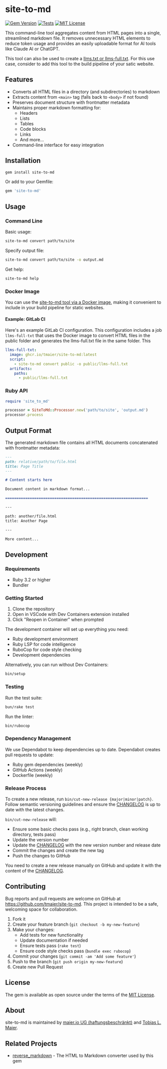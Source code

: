 # site-to-md

[![Gem Version](https://badge.fury.io/rb/site-to-md.svg)](https://badge.fury.io/rb/site-to-md)
[![Tests](https://github.com/tmaier/site-to-md/actions/workflows/ci.yml/badge.svg)](https://github.com/tmaier/site-to-md/actions/workflows/ci.yml?query=branch%3Amain)
[![MIT License](https://img.shields.io/badge/license-MIT-blue.svg)](LICENSE.txt)

This command-line tool aggregates content from HTML pages into a single, streamlined markdown file.
It removes unnecessary HTML elements to reduce token usage and provides an easily uploadable format for AI tools like Claude AI or ChatGPT.

This tool can also be used to create a [llms.txt or llms-full.txt](https://llmstxt.org/).
For this use case, consider to add this tool to the build pipeline of your satic website.

## Features

- Converts all HTML files in a directory (and subdirectories) to markdown
- Extracts content from `<main>` tag (falls back to `<body>` if not found)
- Preserves document structure with frontmatter metadata
- Maintains proper markdown formatting for:
  - Headers
  - Lists
  - Tables
  - Code blocks
  - Links
  - And more...
- Command-line interface for easy integration

## Installation

```bash
gem install site-to-md
```

Or add to your Gemfile:

```ruby
gem 'site-to-md'
```

## Usage

### Command Line

Basic usage:

```bash
site-to-md convert path/to/site
```

Specify output file:

```bash
site-to-md convert path/to/site -o output.md
```

Get help:

```bash
site-to-md help
```

### Docker Image

You can use the [site-to-md tool via a Docker image](https://github.com/tmaier/site-to-md/pkgs/container/site-to-md), making it convenient to include in your build pipeline for static websites.

#### Example: GitLab CI

Here's an example GitLab CI configuration.
This configuration includes a job `llms-full-txt` that uses the Docker image to convert HTML files in the public folder and generates the llms-full.txt file in the same folder. This

```yaml
llms-full-txt:
  image: ghcr.io/tmaier/site-to-md:latest
  script:
    - site-to-md convert public -o public/llms-full.txt
  artifacts:
    paths:
      - public/llms-full.txt
```

### Ruby API

```ruby
require 'site_to_md'

processor = SiteToMd::Processor.new('path/to/site', 'output.md')
processor.process
```

## Output Format

The generated markdown file contains all HTML documents concatenated with frontmatter metadata:

```markdown
---
path: relative/path/to/file.html
title: Page Title
---

# Content starts here

Document content in markdown format...

================================================================

---

path: another/file.html
title: Another Page

---

More content...
```

## Development

### Requirements

- Ruby 3.2 or higher
- Bundler

### Getting Started

1. Clone the repository
2. Open in VSCode with Dev Containers extension installed
3. Click "Reopen in Container" when prompted

The development container will set up everything you need:

- Ruby development environment
- Ruby LSP for code intelligence
- RuboCop for code style checking
- Development dependencies

Alternatively, you can run without Dev Containers:

```bash
bin/setup
```

### Testing

Run the test suite:

```bash
bun/rake test
```

Run the linter:

```bash
bin/rubocop
```

### Dependency Management

We use Dependabot to keep dependencies up to date.
Dependabot creates pull requests to update:

- Ruby gem dependencies (weekly)
- GitHub Actions (weekly)
- Dockerfile (weekly)

### Release Process

To create a new release, run `bin/cut-new-release {major|minor|patch}`.
Follow semantic versioning guidelines and ensure the [CHANGELOG](CHANGELOG.md) is up to date with the latest changes.

`bin/cut-new-release` will:

- Ensure some basic checks pass (e.g., right branch, clean working directory, tests pass)
- Update the version number
- Update the [CHANGELOG](CHANGELOG.md) with the new version number and release date
- Commit the changes and create the new tag
- Push the changes to GitHub

You need to create a new release manually on GitHub and update it with the content of the [CHANGELOG](CHANGELOG.md).

## Contributing

Bug reports and pull requests are welcome on GitHub at <https://github.com/tmaier/site-to-md>.
This project is intended to be a safe, welcoming space for collaboration.

1. Fork it
2. Create your feature branch (`git checkout -b my-new-feature`)
3. Make your changes:
   - Add tests for new functionality
   - Update documentation if needed
   - Ensure tests pass (`rake test`)
   - Ensure code style checks pass (`bundle exec rubocop`)
4. Commit your changes (`git commit -am 'Add some feature'`)
5. Push to the branch (`git push origin my-new-feature`)
6. Create new Pull Request

## License

The gem is available as open source under the terms of the [MIT License](LICENSE).

## About

site-to-md is maintained by [maier.io UG (haftungsbeschränkt)](https://maier.io) and [Tobias L. Maier](https://tobiasmaier.info).

## Related Projects

- [reverse_markdown](https://github.com/xijo/reverse_markdown) - The HTML to Markdown converter used by this gem
